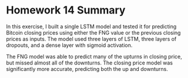 # Homework 14 Summary

In this exercise, I built a single LSTM model and tested it for predicting Bitcoin closing prices using either the FNG value or the previous closing prices as inputs.  The model used three layers of LSTM, three layers of dropouts, and a dense layer with sigmoid activation.  

The FNG model was able to predict many of the upturns in closing price, but missed almost all of the downturns.  The closing price model was significantly more accurate, predicting both the up and downturns.
